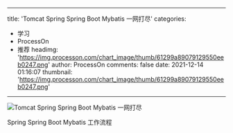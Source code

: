 
---
title: 'Tomcat Spring Spring Boot Mybatis 一网打尽'
categories: 
 - 学习
 - ProcessOn
 - 推荐
headimg: 'https://img.processon.com/chart_image/thumb/61299a89079129550eeb0247.png'
author: ProcessOn
comments: false
date: 2021-12-14 01:16:07
thumbnail: 'https://img.processon.com/chart_image/thumb/61299a89079129550eeb0247.png'
---

<div>   
<img class="thumb" alt="Tomcat Spring  Spring Boot Mybatis 一网打尽" src="https://img.processon.com/chart_image/thumb/61299a89079129550eeb0247.png" referrerpolicy="no-referrer">
<p>Spring Spring Boot Mybatis 工作流程</p>  
</div>
            